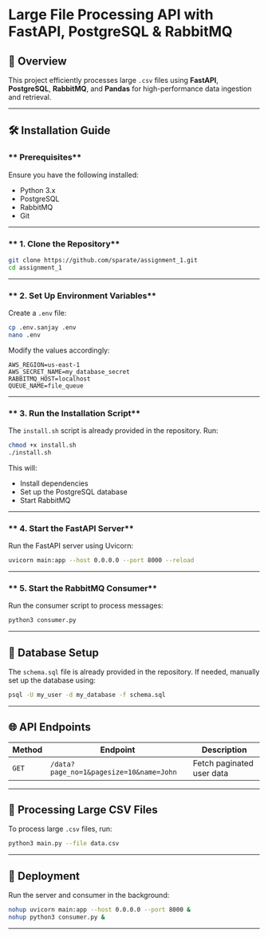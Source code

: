 # Large File Processing API with FastAPI, PostgreSQL & RabbitMQ

## 📌 Overview
This project efficiently processes large `.csv` files using **FastAPI**, **PostgreSQL**, **RabbitMQ**, and **Pandas** for high-performance data ingestion and retrieval.

---

## 🛠️ Installation Guide

### ** Prerequisites**
Ensure you have the following installed:
- Python 3.x
- PostgreSQL
- RabbitMQ
- Git

---

### ** 1. Clone the Repository**
```bash
git clone https://github.com/sparate/assignment_1.git
cd assignment_1
```

---

### ** 2. Set Up Environment Variables**
Create a `.env` file:
```bash
cp .env.sanjay .env
nano .env
```
Modify the values accordingly:
```env
AWS_REGION=us-east-1
AWS_SECRET_NAME=my_database_secret
RABBITMQ_HOST=localhost
QUEUE_NAME=file_queue
```

---

### ** 3. Run the Installation Script**
The `install.sh` script is already provided in the repository. Run:
```bash
chmod +x install.sh
./install.sh
```
This will:
- Install dependencies
- Set up the PostgreSQL database
- Start RabbitMQ

---

### ** 4. Start the FastAPI Server**
Run the FastAPI server using Uvicorn:
```bash
uvicorn main:app --host 0.0.0.0 --port 8000 --reload
```

---

### ** 5. Start the RabbitMQ Consumer**
Run the consumer script to process messages:
```bash
python3 consumer.py
```

---

## 📂 Database Setup  
The `schema.sql` file is already provided in the repository. If needed, manually set up the database using:
```bash
psql -U my_user -d my_database -f schema.sql
```

---

## 🌐 API Endpoints  
| **Method** | **Endpoint** | **Description** |
|-----------|-------------|-----------------|
| `GET` | `/data?page_no=1&pagesize=10&name=John` | Fetch paginated user data |

---

## 📡 Processing Large CSV Files  
To process large `.csv` files, run:  
```bash
python3 main.py --file data.csv
```

---

## 🚀 Deployment  
Run the server and consumer in the background:  
```bash
nohup uvicorn main:app --host 0.0.0.0 --port 8000 &  
nohup python3 consumer.py &
```

---
